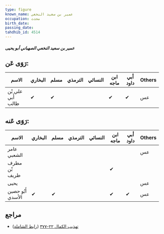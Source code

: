 ```yaml
---
type: figure
known_name: عمير بن سعيد النخعي
occupation: محدث
birth_date:
passing_date:
tahdhib_id: 4514
---
```

##### عمير بن سعيد النخعي الصهباني أبو يحيى

## رَوَى عَن:
| الاسم             | البخاري | مسلم | الترمذي | النسائي | ابن ماجه | أبي داود | Others |
| ----------------- | ------- | ---- | ------- | ------- | -------- | -------- | ------ |
| علي بْن أَبي طالب | ✔       | ✔    |         |         | ✔        | ✔        | عس     |
## رَوَى عَنه:
| الاسم             | البخاري | مسلم | الترمذي | النسائي | ابن ماجه | أبي داود | Others |
| ----------------- | ------- | ---- | ------- | ------- | -------- | -------- | ------ |
| عامر الشعبي       |         |      |         |         |          |          | عس     |
| مطرف بْن طريف     |         |      |         |         | ✔        |          |        |
| يحيى              |         |      |         |         |          |          | عس     |
| أَبُو حصين الأسدي | ✔       | ✔    |         |         | ✔        | ✔        | عس     |
## مراجع
- [تهذيب الكمال ٢٢-٣٧٧](obsidian://open?vault=Tahdhib-al-Kamal&file=Figures/٤٥١٤-عمير%20بن%20سعيد%20النخعي%20الصهباني%20أبو%20يحيى) ([رابط الشاملة](https://shamela.ws/book/3722/11630))